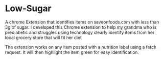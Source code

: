# Low-Sugar
A chrome Extension that identifies items on saveonfoods.com with less than 3g of sugar. I developed this Chrome extension to help my grandma who is prediabetic and struggles using technology clearly identify items from her local grocery store that will fit her diet

The extension works on any item posted with a nutrition label using a fetch request. It will then highlight the item green for easy identification.
